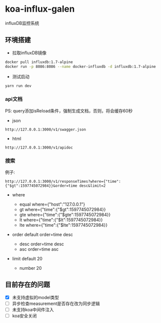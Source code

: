 # koa-influx-galen

influxDB监控系统

## 环境搭建

* 拉取influxDB镜像

```bash
docker pull influxdb:1.7-alpine
docker run -p 8086:8086 --name docker-influxdb -d influxdb:1.7-alpine
```

* 测试启动

```bash
yarn run dev
```

### api文档

PS: query添加isReload条件，强制生成文档，否则，将会缓存60秒

* json

```url
http://127.0.0.1:3000/v1/swagger.json
```

* html

```url
http://127.0.0.1:3000/v1/apidoc
```

### 搜索

例子:

```url
http://127.0.0.1:3000/v1/responseTimes?where={"time":{"$gt":1597745072984}}&order=time desc&limit=2
```

* where
  * equal  where={"host":"127.0.0.1"}
  * gt where={"time":{"$gt":1597745072984}}
  * gte where={"time":{"$gte":1597745072984}}
  * lt where={"time":{"$lt":1597745072984}}
  * lte where={"time":{"$lte":1597745072984}}

* order default order=time desc
  * desc order=time desc
  * asc order=time asc

* limit default 20
  * number 20

## 目前存在的问题

* [x] 未支持虚拟的model类型
* [ ] 异步检查measurement是否存在改为同步逻辑
* [ ] 未支持koa中间件注入
* [ ] koa安全关闭
